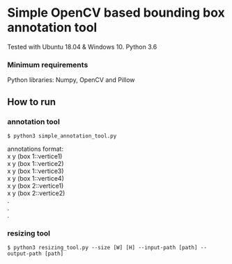 # Simple OpenCV based bounding box annotation tool
Tested with Ubuntu 18.04 & Windows 10. Python 3.6

### Minimum requirements

Python libraries: Numpy, OpenCV and Pillow


## How to run
### annotation tool
```
$ python3 simple_annotation_tool.py
```
annotations format: \
x y (box 1::vertice1)  \
x y (box 1::vertice2) \
x y (box 1::vertice3) \
x y (box 1::vertice4) \
x y (box 2::vertice1) \
x y (box 2::vertice2) \
. \
. \
.
### resizing tool
```
$ python3 resizing_tool.py --size [W] [H] --input-path [path] --output-path [path] 
```

